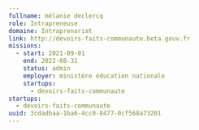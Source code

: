 ```yaml
---
fullname: mélanie declercq
role: Intrapreneuse
domaine: Intraprenariat
link: http://devoirs-faits-communaute.beta.gouv.fr
missions:
  - start: 2021-09-01
    end: 2022-08-31
    status: admin
    employer: ministère éducation nationale
    startups:
      - devoirs-faits-communaute
startups:
  - devoirs-faits-communaute
uuid: 3cdadbaa-1ba6-4cc0-8477-0cf568a73201
---
```

